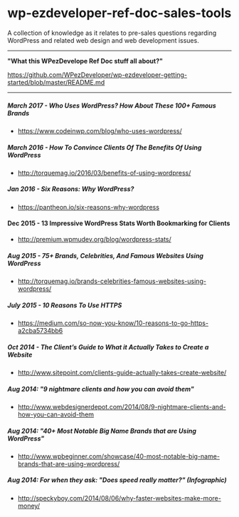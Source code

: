 wp-ezdeveloper-ref-doc-sales-tools
==================================

A collection of knowledge as it relates to pre-sales questions regarding WordPress and related web design and web development issues.


---

**"What this WPezDevelope Ref Doc stuff all about?"**

https://github.com/WPezDeveloper/wp-ezdeveloper-getting-started/blob/master/README.md

---
##### March 2017 - Who Uses WordPress? How About These 100+ Famous Brands
 - https://www.codeinwp.com/blog/who-uses-wordpress/

##### March 2016 - How To Convince Clients Of The Benefits Of Using WordPress
 - http://torquemag.io/2016/03/benefits-of-using-wordpress/

##### Jan 2016 - Six Reasons: Why WordPress?
 - https://pantheon.io/six-reasons-why-wordpress

#### Dec 2015 - 13 Impressive WordPress Stats Worth Bookmarking for Clients
 - http://premium.wpmudev.org/blog/wordpress-stats/

##### Aug 2015 - 75+ Brands, Celebrities, And Famous Websites Using WordPress
 - http://torquemag.io/brands-celebrities-famous-websites-using-wordpress/


##### July 2015 - 10 Reasons To Use HTTPS
 - https://medium.com/so-now-you-know/10-reasons-to-go-https-a2cba5734bb6


##### Oct 2014 - The Client’s Guide to What it Actually Takes to Create a Website
- http://www.sitepoint.com/clients-guide-actually-takes-create-website/


##### Aug 2014: "9 nightmare clients and how you can avoid them"
- http://www.webdesignerdepot.com/2014/08/9-nightmare-clients-and-how-you-can-avoid-them


##### Aug 2014: "40+ Most Notable Big Name Brands that are Using WordPress"
- http://www.wpbeginner.com/showcase/40-most-notable-big-name-brands-that-are-using-wordpress/


##### Aug 2014: For when they ask: "Does speed really matter?" (Infographic)
 - http://speckyboy.com/2014/08/06/why-faster-websites-make-more-money/
